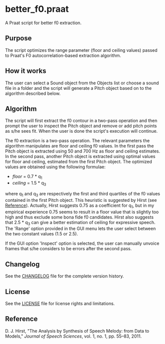 # better_f0.praat

A Praat script for better f0 extraction.

## Purpose

The script optimizes the range parameter (floor and ceiling values) passed to Praat's F0 autocorrelation-based extraction algorithm.

## How it works

The user can select a Sound object from the Objects list or choose a sound file in a folder and the script will generate a Pitch object based on to the algorithm described below.

## Algorithm

The script will first extract the f0 contour in a two-pass operation and then prompt the user to inspect the Pitch object and remove or add pitch points as s/he sees fit. When the user is done the script's execution will continue.
 
The f0 extraction is a two-pass operation. The relevant parameters the algorithm manipulates are floor and ceiling f0 values. In the first pass the Pitch object is extracted using 50 and 700 Hz as floor and ceiling estimates. In the second pass, another Pitch object is extracted using optimal values for floor and ceiling, estimated from the first Pitch object. The optimized values are obtained using the following formulae:

- _floor_ = 0.7  * q<sub>1</sub>
- _ceiling_ = 1.5 * q<sub>3</sub>
 
where q<sub>1</sub> and q<sub>3</sub> are respectively the first and third quartiles of the f0 values contained in the first Pitch object. This heuristic is suggested by Hirst (see [Reference](#reference)). Actually, Hirst suggests 0.75 as a coefficient for q<sub>1</sub>, but in my empirical experience 0.75 seems to result in a floor value that is slightly too high and thus exclude some bona fide f0 candidates. Hirst also suggests that 2.5 * q<sub>3</sub> can give a better estimation of ceiling for expressive speech. The 'Range' option provided in the GUI menu lets the user select between the two constant values (1.5 or 2.5).

If the GUI option 'Inspect' option is selected, the user can manually unvoice frames that s/he considers to be errors after the second pass.

## Changelog

See the [CHANGELOG](CHANGELOG.md) file for the complete version history.

## License

See the [LICENSE](LICENSE.md) file for license rights and limitations.

<!--
## How to cite

Click on the DOI badge above to see instructions on how to cite the script.
-->

## Reference

D. J. Hirst, "The Analysis by Synthesis of Speech Melody: from Data to Models," _Journal of Speech Sciences_, vol. 1, no. 1, pp. 55–83, 2011.
